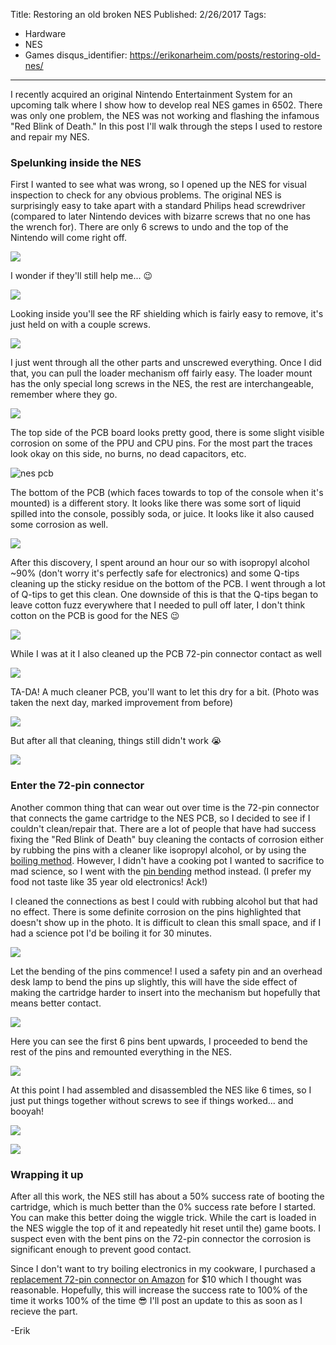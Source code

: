 Title: Restoring an old broken NES
Published: 2/26/2017
Tags: 
 - Hardware
 - NES
 - Games
disqus_identifier: https://erikonarheim.com/posts/restoring-old-nes/
---

I recently acquired an original Nintendo Entertainment System for an upcoming talk where I show how to develop real NES games in 6502. There was only one problem, the NES was not working and flashing the infamous "Red Blink of Death." In this post I'll walk through the steps I used to restore and repair my NES.

### Spelunking inside the NES

First I wanted to see what was wrong, so I opened up the NES for visual inspection to check for any obvious problems. The original NES is surprisingly easy to take apart with a standard Philips head screwdriver (compared to later Nintendo devices with bizarre screws that no one has the wrench for). There are only 6 screws to undo and the top of the Nintendo will come right off.

![](images\buttomnes.png)

I wonder if they'll still help me... 😉

![](images\newwarrantee.png)

Looking inside you'll see the RF shielding which is fairly easy to remove, it's just held on with a couple screws.

![](images\rfsheilding.png)

I just went through all the other parts and unscrewed everything. Once I did that, you can pull the loader mechanism off fairly easy. The loader mount has the only special long screws in the NES, the rest are interchangeable, remember where they go.

![](images\loadermechanismgone.png)

The top side of the PCB board looks pretty good, there is some slight visible corrosion on some of the PPU and CPU pins. For the most part the traces look okay on this side, no burns, no dead capacitors, etc.

![nes pcb](images\nespcb.png)

The bottom of the PCB (which faces towards to top of the console when it's mounted) is a different story. It looks like there was some sort of liquid spilled into the console, possibly soda, or juice. It looks like it also caused some corrosion as well.

![](images\bottompcb.png)

After this discovery, I spent around an hour our so with isopropyl alcohol ~90% (don't worry it's perfectly safe for electronics) and some Q-tips cleaning up the sticky residue on the bottom of the PCB. I went through a lot of Q-tips to get this clean. One downside of this is that the Q-tips began to leave cotton fuzz everywhere that I needed to pull off later, I don't think cotton on the PCB is good for the NES 😉

![](images\qtipswabs.png)


While I was at it I also cleaned up the PCB 72-pin connector contact as well 

![](images\72pincontact.png)

TA-DA! A much cleaner PCB, you'll want to let this dry for a bit. (Photo was taken the next day, marked improvement from before)

![](images\cleanpcb.png)

But after all that cleaning, things still didn't work 😭

![](images\nesblinkofdeath.gif)

### Enter the 72-pin connector

Another common thing that can wear out over time is the 72-pin connector that connects the game cartridge to the NES PCB, so I decided to see if I couldn't clean/repair that. There are a lot of people that have had success fixing the "Red Blink of Death" buy cleaning the contacts of corrosion either by rubbing the pins with a cleaner like isopropyl alcohol, or by using the [boiling method](https://www.youtube.com/watch?v=HrrRSAr1rVs). However, I didn't have a cooking pot I wanted to sacrifice to mad science, so I went with the [pin bending](https://www.youtube.com/watch?v=1AHJGJhCLs8) method instead. (I prefer my food not taste like 35 year old electronics! Ack!)

I cleaned the connections as best I could with rubbing alcohol but that had no effect. There is some definite corrosion on the pins highlighted that doesn't show up in the photo. It is difficult to clean this small space, and if I had a science pot I'd be boiling it for 30 minutes.

![](images\72pingconnector.png)

Let the bending of the pins commence! I used a safety pin and an overhead desk lamp to bend the pins up slightly, this will have the side effect of making the cartridge harder to insert into the mechanism but hopefully that means better contact.

![](images\safetypin.png)


Here you can see the first 6 pins bent upwards, I proceeded to bend the rest of the pins and remounted everything in the NES.

![](images\pinsbent.png)

At this point I had assembled and disassembled the NES like 6 times, so I just put things together without screws to see if things worked... and booyah!

![](images\loadednes.png)

![](images\nesscreen.png)

### Wrapping it up

After all this work, the NES still has about a 50% success rate of booting the cartridge, which is much better than the 0% success rate before I started. You can make this better doing the wiggle trick. While the cart is loaded in the NES wiggle the top of it and repeatedly hit reset until the) game boots. I suspect even with the bent pins on the 72-pin connector the corrosion is significant enough to prevent good contact. 

Since I don't want to try boiling electronics in my cookware, I purchased a [replacement 72-pin connector on Amazon](https://www.amazon.com/gp/product/B00EUT0BQU) for $10 which I thought was reasonable. Hopefully, this will increase the success rate to 100% of the time it works 100% of the time 😎 I'll post an update to this as soon as I recieve the part.


-Erik